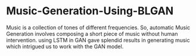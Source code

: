 # Music-Generation-Using-BLGAN
Music is a collection of tones of different frequencies. So, automatic Music Generation involves composing a short piece of music without human intervention. using LSTM in GAN gave splendid results in generating music which intrigued us to work with the GAN model.
